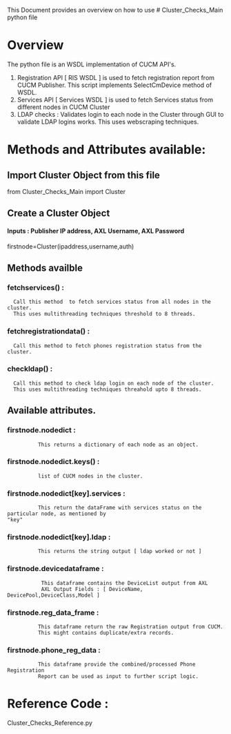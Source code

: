 
This Document provides an overview on how to use # Cluster_Checks_Main python file

# Overview

The python file is an WSDL implementation of CUCM API's.
1. Registration API [ RIS WSDL ] is used to fetch registration report from CUCM Publisher. This script implements SelectCmDevice method of WSDL.
2. Services API [ Services WSDL ] is used to fetch Services status from different nodes in CUCM Cluster
3. LDAP checks : Validates login to each node in the Cluster through GUI to validate LDAP logins works. This uses webscraping techniques.

# Methods and Attributes available:


## Import Cluster Object from this file
  from Cluster_Checks_Main import Cluster

## Create a Cluster Object 
#### Inputs : Publisher IP address, AXL Username, AXL Password 

  firstnode=Cluster(ipaddress,username,auth) 


## Methods availble

### fetchservices() : 
      Call this method  to fetch services status from all nodes in the cluster. 
      This uses multithreading techniques threshold to 8 threads.
                  
### fetchregistrationdata() : 
      Call this method to fetch phones registration status from the cluster.
      
### checkldap() : 
      Call this method to check ldap login on each node of the cluster. 
      This uses multithreading techniques threahold upto 8 threads.


## Available attributes.

### firstnode.nodedict : 
              This returns a dictionary of each node as an object.
### firstnode.nodedict.keys() : 
              list of CUCM nodes in the cluster.
### firstnode.nodedict[key].services : 
              This return the dataFrame with services status on the particular node, as mentioned by                                        "key"
### firstnode.nodedict[key].ldap : 
              This returns the string output [ ldap worked or not ]

### firstnode.devicedataframe : 
               This dataframe contains the DeviceList output from AXL 
               AXL Output Fields : [ DeviceName, DevicePool,DeviceClass,Model ]

### firstnode.reg_data_frame : 
              This dataframe return the raw Registration output from CUCM. 
              This might contains duplicate/extra records.

### firstnode.phone_reg_data : 
              This dataframe provide the combined/processed Phone Registration 
              Report can be used as input to further script logic.


# Reference Code : 
  Cluster_Checks_Reference.py
